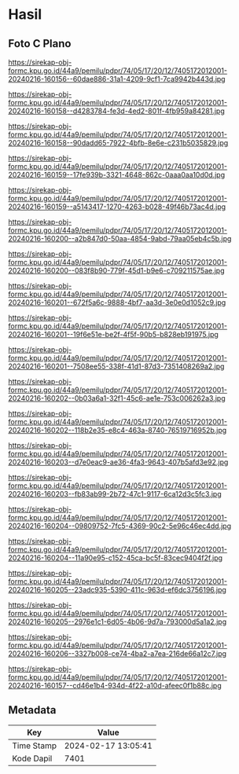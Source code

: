 # Hasil

## Foto C Plano

https://sirekap-obj-formc.kpu.go.id/44a9/pemilu/pdpr/74/05/17/20/12/7405172012001-20240216-160156--60dae886-31a1-4209-9cf1-7ca9942b443d.jpg

https://sirekap-obj-formc.kpu.go.id/44a9/pemilu/pdpr/74/05/17/20/12/7405172012001-20240216-160158--d4283784-fe3d-4ed2-801f-4fb959a84281.jpg

https://sirekap-obj-formc.kpu.go.id/44a9/pemilu/pdpr/74/05/17/20/12/7405172012001-20240216-160158--90dadd65-7922-4bfb-8e6e-c231b5035829.jpg

https://sirekap-obj-formc.kpu.go.id/44a9/pemilu/pdpr/74/05/17/20/12/7405172012001-20240216-160159--17fe939b-3321-4648-862c-0aaa0aa10d0d.jpg

https://sirekap-obj-formc.kpu.go.id/44a9/pemilu/pdpr/74/05/17/20/12/7405172012001-20240216-160159--a5143417-1270-4263-b028-49f46b73ac4d.jpg

https://sirekap-obj-formc.kpu.go.id/44a9/pemilu/pdpr/74/05/17/20/12/7405172012001-20240216-160200--a2b847d0-50aa-4854-9abd-79aa05eb4c5b.jpg

https://sirekap-obj-formc.kpu.go.id/44a9/pemilu/pdpr/74/05/17/20/12/7405172012001-20240216-160200--083f8b90-779f-45d1-b9e6-c709211575ae.jpg

https://sirekap-obj-formc.kpu.go.id/44a9/pemilu/pdpr/74/05/17/20/12/7405172012001-20240216-160201--672f5a6c-9888-4bf7-aa3d-3e0e0d1052c9.jpg

https://sirekap-obj-formc.kpu.go.id/44a9/pemilu/pdpr/74/05/17/20/12/7405172012001-20240216-160201--19f6e51e-be2f-4f5f-90b5-b828eb191975.jpg

https://sirekap-obj-formc.kpu.go.id/44a9/pemilu/pdpr/74/05/17/20/12/7405172012001-20240216-160201--7508ee55-338f-41d1-87d3-7351408269a2.jpg

https://sirekap-obj-formc.kpu.go.id/44a9/pemilu/pdpr/74/05/17/20/12/7405172012001-20240216-160202--0b03a6a1-32f1-45c6-ae1e-753c006262a3.jpg

https://sirekap-obj-formc.kpu.go.id/44a9/pemilu/pdpr/74/05/17/20/12/7405172012001-20240216-160202--118b2e35-e8c4-463a-8740-76519716952b.jpg

https://sirekap-obj-formc.kpu.go.id/44a9/pemilu/pdpr/74/05/17/20/12/7405172012001-20240216-160203--d7e0eac9-ae36-4fa3-9643-407b5afd3e92.jpg

https://sirekap-obj-formc.kpu.go.id/44a9/pemilu/pdpr/74/05/17/20/12/7405172012001-20240216-160203--fb83ab99-2b72-47c1-9117-6ca12d3c5fc3.jpg

https://sirekap-obj-formc.kpu.go.id/44a9/pemilu/pdpr/74/05/17/20/12/7405172012001-20240216-160204--09809752-7fc5-4369-90c2-5e96c46ec4dd.jpg

https://sirekap-obj-formc.kpu.go.id/44a9/pemilu/pdpr/74/05/17/20/12/7405172012001-20240216-160204--11a90e95-c152-45ca-bc5f-83cec9404f2f.jpg

https://sirekap-obj-formc.kpu.go.id/44a9/pemilu/pdpr/74/05/17/20/12/7405172012001-20240216-160205--23adc935-5390-411c-963d-ef6dc3756196.jpg

https://sirekap-obj-formc.kpu.go.id/44a9/pemilu/pdpr/74/05/17/20/12/7405172012001-20240216-160205--2976e1c1-6d05-4b06-9d7a-793000d5a1a2.jpg

https://sirekap-obj-formc.kpu.go.id/44a9/pemilu/pdpr/74/05/17/20/12/7405172012001-20240216-160206--3327b008-ce74-4ba2-a7ea-216de66a12c7.jpg

https://sirekap-obj-formc.kpu.go.id/44a9/pemilu/pdpr/74/05/17/20/12/7405172012001-20240216-160157--cd46e1b4-934d-4f22-a10d-afeec0f1b88c.jpg


## Metadata

| Key        | Value               |
| ---------- | ------------------- |
| Time Stamp | 2024-02-17 13:05:41 |
| Kode Dapil | 7401                |



